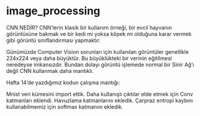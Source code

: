 # image_processing
CNN NEDİR? CNN'lerin klasik bir kullanım örneği, bir evcil hayvanın görüntüsüne bakmak ve bir kedi mi yoksa köpek mi olduğuna karar vermek gibi görüntü sınıflandırması yapmaktır.

Günümüzde Computer Vision sorunları için kullanılan görüntüler genellikle 224x224 veya daha büyüktür. Bu büyüklükteki bir verinin eğitilmesi neredeyse imkansızdır. Bundan dolayı görüntü işlemede normal bir Sinir Ağ’ı değil CNN kullanmak daha mantıklı.

Hafta 14’de yazdığımız kodun çalışma mantığı:

Mnist veri kümesini import ettik.
Daha kullanışlı çıktılar elde etmek için Conv katmanları eklendi.
Havuzlama katmanlarını ekledik.
Çarpraz entropi kaybını kullanabilmemiz için softmax katmanını ekledik.
